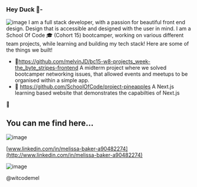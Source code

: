 ### Hey Duck 🦆-
![image](https://github.com/melvinJD/MelvinJD/assets/114363341/1998b0e7-2eab-45fa-9fd8-a42ec664f4cc)
I am a full stack developer, with a passion for beautiful front end design. Design that is accessible and designed with the user in mind. 
I am a School Of Code 🎓 (Cohort 15) bootcamper, working on various different team projects, while learning and building my tech stack!
Here are some of the things we built!
- 🍋https://github.com/melvinJD/bc15-w8-projects_week-the_byte_stripes-frontend A midterm project where we solved bootcamper networking issues, that allowed events and meetups to be organised within a simple app.
- 🍋 https://github.com/SchoolOfCode/project-pineapples A Next.js learning based website that demonstrates the capabilties of Next.js

🍋 

## You can me find here…

![image](https://github.com/melvinJD/MelvinJD/assets/114363341/5bfd0c2a-3c3d-46d3-841a-e57ce8c0c412)

[www.linkedin.com/in/melissa-baker-a90482274](http://www.linkedin.com/in/melissa-baker-a90482274)

![image](https://github.com/melvinJD/MelvinJD/assets/114363341/1e6809ec-2fe1-43da-bc85-6baced91b4df)

@witcodemel
